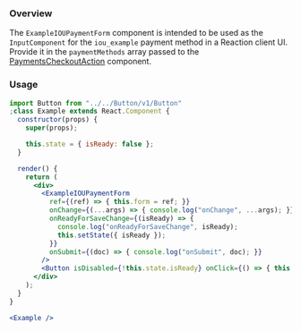 ### Overview

The `ExampleIOUPaymentForm` component is intended to be used as the `InputComponent` for the `iou_example` payment method in a Reaction client UI. Provide it in the `paymentMethods` array passed to the [PaymentsCheckoutAction](./#!/PaymentsCheckoutAction) component.

### Usage

```jsx
import Button from "../../Button/v1/Button"
;class Example extends React.Component {
  constructor(props) {
    super(props);

    this.state = { isReady: false };
  }

  render() {
    return (
      <div>
        <ExampleIOUPaymentForm
          ref={(ref) => { this.form = ref; }}
          onChange={(...args) => { console.log("onChange", ...args); }}
          onReadyForSaveChange={(isReady) => {
            console.log("onReadyForSaveChange", isReady);
            this.setState({ isReady });
          }}
          onSubmit={(doc) => { console.log("onSubmit", doc); }}
        />
        <Button isDisabled={!this.state.isReady} onClick={() => { this.form.submit(); }}>Submit</Button>
      </div>
    );
  }
}

<Example />
```

